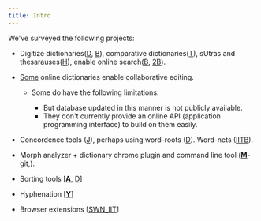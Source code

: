 ```yaml
---
title: Intro
---
```


We've surveyed the following projects:

- Digitize dictionaries([D](http://www.sanskrit-lexicon.uni-koeln.de/), [B](http://sanskrit1.ccv.brown.edu/tomcat/sl/Cologne)), comparative dictionaries([T](http://end.translatum.gr/wiki/%E0%A4%AA%E0%A4%A5%E0%A4%BF%E0%A4%A8%E0%A5%8D)), sUtras and thesarauses([H](http://sanskrit.uohyd.ac.in/scl/amarakosha/index.html)), enable online search([B](http://sanskrit1.ccv.brown.edu/tomcat/sl/Cologne), [2B](http://sanskrit1.ccv.brown.edu/tomcat/sl/FunderburkInterface?type=1)).

- [Some](http://spokensanskrit.de/) online dictionaries enable collaborative editing.

    - Some do have the following limitations:
    
        *   But database updated in this manner is not publicly available.
        *   They don't currently provide an online API (application programming interface) to build on them easily.

- Concordence tools ([J](http://www.antlab.sci.waseda.ac.jp/software.html)), perhaps using word-roots ([D](http://kjc-fs-cluster.kjc.uni-heidelberg.de/dcs/)[](http://www.antlab.sci.waseda.ac.jp/software.html)). Word-nets ([IITB](http://www.cfilt.iitb.ac.in/wordnet/webswn/)).
- Morph analyzer + dictionary chrome plugin and command line tool (**[M](http://morph.diglossa.org/sa)**-git,).
- Sorting tools \[[**A**](http://anubhav-chattoraj.github.io/indic-tools/devanagari_sorter/), [D](https://docs.google.com/document/d/1t5tWom5GcZIA4TY0U_h84MRdGl4gghQugyti7vacoJA/edit#)\]
- Hyphenation \[[**Y**](https://github.com/ekmett/hyphenation/blob/master/data/hyph-sa.lic.txt)\]
- Browser extensions \[[SWN_IIT](https://chrome.google.com/webstore/detail/sanskrit-wordnet/aekdldgbleokkpbekjpamfcgoaaggffi/related)\]

